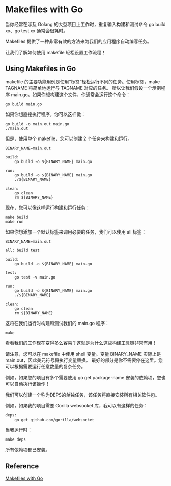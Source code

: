 # Makefiles with Go

当你经常在涉及 Golang 的大型项目上工作时，重复输入构建和测试命令 go build xx、go test xx 通常会很耗时。

Makefiles 提供了一种非常有效的方法来为我们的应用程序自动编写任务。

让我们了解如何使用 makefile 轻松设置工作流程！

## Using Makefiles in Go

makefile 的主要功能用例是使用“标签”轻松运行不同的任务。使用标签，make TAGNAME 将简单地运行与 TAGNAME 对应的任务。 所以让我们假设一个示例程序 main.go。如果你想构建这个文件，你通常会运行这个命令：

```shell
go build main.go
```

如果你想直接执行程序，你可以这样做：

```shell
go build -o main.out main.go
./main.out
```

但是，使用单个 makefile，您可以创建 2 个任务来构建和运行。

```shell
BINARY_NAME=main.out
 
build:
    go build -o ${BINARY_NAME} main.go
 
run:
    go build -o ${BINARY_NAME} main.go
    ./${BINARY_NAME}
 
clean:
    go clean
    rm ${BINARY_NAME}
```

现在，您可以像这样运行构建和运行任务：

```shell
make build
make run
```

如果你想添加一个默认标签来调用必要的任务，我们可以使用 all 标签：

```shell
BINARY_NAME=main.out
 
all: build test
 
build:
    go build -o ${BINARY_NAME} main.go
 
test:
    go test -v main.go
 
run:
    go build -o ${BINARY_NAME} main.go
    ./${BINARY_NAME}
 
clean:
    go clean
    rm ${BINARY_NAME}
```

这将在我们运行时构建和测试我们的 main.go 程序：

```shell
make
```

看看我们的工作现在变得多么容易？这就是为什么这些构建工具链非常有用！

请注意，您可以在 makefile 中使用 shell 变量。变量 BINARY_NAME 实际上是 main.out，因此美元符号将执行变量替换。 最好的部分是你不需要停在这里。您可以根据需要运行任意数量的复杂任务。

例如，如果您的项目有多个需要使用 go get package-name 安装的依赖项，您也可以自动执行该操作！

我们可以创建一个称为DEPS的单独任务，该任务将直接安装所有相关软件包。

例如，如果我的项目需要 Gorilla websocket 库，我可以有这样的任务：

```shell
deps:
    go get github.com/gorilla/websocket
```

当我运行时：

```shell
make deps
```

所有依赖项都已安装。




## Reference

[Makefiles with Go](https://golangdocs.com/makefiles-golang)